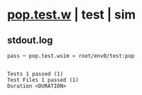 # [pop.test.w](../../../../../../examples/tests/sdk_tests/queue/pop.test.w) | test | sim

## stdout.log
```log
pass ─ pop.test.wsim » root/env0/test:pop
 
 
Tests 1 passed (1)
Test Files 1 passed (1)
Duration <DURATION>
```


